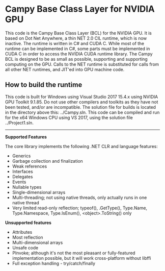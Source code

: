 Campy Base Class Layer for NVIDIA GPU
=====================================
This code is the Campy Base Class Layer (BCL) for the NVIDIA GPU. It is
based on Dot Net Anywhere, a thin NET 2.0 CIL runtime, which is now inactive.
The runtime is written in C# and CUDA C. While most of the runtime can be implemented in C#,
some parts must be implemented in CUDA C in order to access the NVIDIA CUDA runtime library.
The Campy BCL is designed to be as small as possible, supporting
and supporting computing on the GPU. Calls to the NET runtime
is substituted for calls from all other NET runtimes, and JIT'ed into GPU machine code.

How to build the runtime
-------------------------
This code is built for Windows using Visual Studio 2017 15.4.x using NVIDIA GPU Toolkit 9.1.85. Do not use
other compilers and toolkits as they have not been tested, and/or are incompatible. The solution file for builds
is located in the directory above this: ../Campy.sln. This code can be compiled
and run for the x64 Windows CPU using VS 2017, using the solution file ../Project1.sln.

-------------------------------

**Supported Features**

The core library implements the following .NET CLR and language features:

* Generics
* Garbage collection and finalization
* Weak references
* Interfaces
* Delegates
* Events
* Nullable types
* Single-dimensional arrays
* Multi-threading; not using native threads, only actually runs in one native thread
* Very limited read-only reflection; typeof(), .GetType(), Type.Name, Type.Namespace, Type.IsEnum(), \<object\>.ToString() only

**Unsupported features**

* Attributes
* Most reflection
* Multi-dimensional arrays
* Unsafe code
* PInvoke; although it's not the most pleasant or fully-featured implementation possible, but it will work cross-platform without libffi
* Full exception handling - try/catch/finally

[1]: https://github.com/chrisdunelm/DotNetAnywhere
[2]: http://www.mono-project.com
[3]: http://freetype.org
[4]: http://en.wikipedia.org/wiki/Threaded_code
